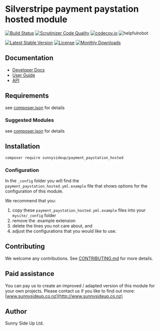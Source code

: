 # Silverstripe payment paystation hosted module
[![Build Status](https://travis-ci.org/sunnysideup/silverstripe-payment_paystation_hosted.svg?branch=master)](https://travis-ci.org/sunnysideup/silverstripe-payment_paystation_hosted)
[![Scrutinizer Code Quality](https://scrutinizer-ci.com/g/sunnysideup/silverstripe-payment_paystation_hosted/badges/quality-score.png?b=master)](https://scrutinizer-ci.com/g/sunnysideup/silverstripe-payment_paystation_hosted/?branch=master)
[![codecov.io](https://codecov.io/github/sunnysideup/silverstripe-payment_paystation_hosted/coverage.svg?branch=master)](https://codecov.io/github/sunnysideup/silverstripe-payment_paystation_hosted?branch=master)
![helpfulrobot](https://helpfulrobot.io/sunnysideup/payment_paystation_hosted/badge)

[![Latest Stable Version](https://poser.pugx.org/sunnysideup/payment_paystation_hosted/version)](https://packagist.org/packages/sunnysideup/payment_paystation_hosted)
[![License](https://poser.pugx.org/sunnysideup/payment_paystation_hosted/license)](https://packagist.org/packages/sunnysideup/payment_paystation_hosted)
[![Monthly Downloads](https://poser.pugx.org/sunnysideup/payment_paystation_hosted/d/monthly)](https://packagist.org/packages/sunnysideup/payment_paystation_hosted)


## Documentation



 * [Developer Docs](docs/en/INDEX.md)
 * [User Guide](docs/en/userguide.md)
 * [API](http://ssmods.com/apis/payment_paystation_hosted/docs/en/api/)

## Requirements



see [composer.json](composer.json) for details

### Suggested Modules



see [composer.json](composer.json) for details


## Installation


```
composer require sunnysideup/payment_paystation_hosted
```

### Configuration



In the `_config` folder you will find the `payment_paystation_hosted.yml.example`
file that shows options for the configuration of this module.

We recommend that you:

  1. copy these `payment_paystation_hosted.yml.example` files into your
`mysite/_config` folder
  2. remove the .example extension
  3. delete the lines you not care about, and
  4. adjust the configurations that you would like to use.


## Contributing



We welcome any contributions. See [CONTRIBUTING.md](CONTRIBUTING.md) for more details.

## Paid assistance



You can pay us to create an improved / adapted version of this module for your own projects.  Please contact us if you like to find out more: [www.sunnysideup.co.nz](http://www.sunnysideup.co.nz)

## Author



Sunny Side Up Ltd.
